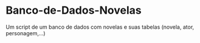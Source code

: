 # Banco-de-Dados-Novelas
Um script de um banco de dados com novelas e suas tabelas (novela, ator, personagem,...)
